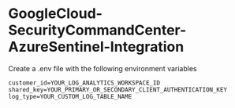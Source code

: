 # GoogleCloud-SecurityCommandCenter-AzureSentinel-Integration

Create a .env file with the following environment variables
```
customer_id=YOUR_LOG_ANALYTICS_WORKSPACE_ID
shared_key=YOUR_PRIMARY_OR_SECONDARY_CLIENT_AUTHENTICATION_KEY
log_type=YOUR_CUSTOM_LOG_TABLE_NAME
```

